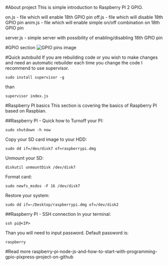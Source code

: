 #About project
This is simple introduction to Raspberry PI 2 GPIO.

on.js - file which will enable 18th GPIO pin
off.js - file which will disable 18th GPIO pin
anim.js - file which will enable simple on/off combination on 18th GPIO pin

server.js - simple server with possibility of enabling/disabling 18th GPIO pin

#GPIO section
![GPIO pins image](http://fedojo.com/wp-content/uploads/2016/01/gpiorpi2.png)


#Quick autobuild
If you are rebuilding code or you wish to make changes and need an automatic rebuilder each time you change the code I recommend to use supervisor.
```
sudo install supervisor -g 
```

than
```
supervisor index.js
```


#Raspberry PI basics
This section is covering the basics of Raspberry PI based on Raspbian.

##Raspberry PI - Quick how to
Turnoff your PI:
```
sudo shutdown -h now
```

Copy your SD card image to your HDD:
```
sudo dd if=/dev/disk7 of=raspberrypi.dmg
```

Unmount your SD:
```
diskutil unmountDisk /dev/disk7
```

Format card:
```
sudo newfs_msdos -F 16 /dev/disk7
```

Restore your system:
```
sudo dd if=~/Desktop/raspberrypi.dmg of=/dev/disk2
```


##Raspberry PI - SSH connection
In your terminal:
```
ssh pi@<IP>
```

Than you will need to input password. Default password is:
```
raspberry
```  


#Read more 
raspberry-pi-node-js-and-how-to-start-with-programming-gpio-pixpress-project-on-github
